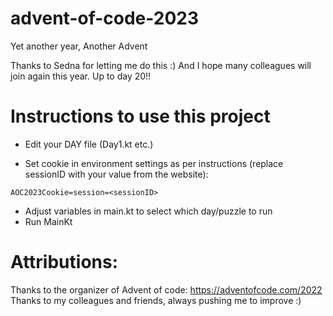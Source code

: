 # advent-of-code-2023
Yet another year, Another Advent

Thanks to Sedna for letting me do this :) And I hope many colleagues will join again this year.
Up to day 20!!

# Instructions to use this project
- Edit your DAY file (Day1.kt etc.)

- Set cookie in environment settings as per instructions (replace sessionID with your value from the website):
```
AOC2023Cookie=session=<sessionID>
```

- Adjust variables in main.kt to select which day/puzzle to run
- Run MainKt

# Attributions:
Thanks to the organizer of Advent of code: https://adventofcode.com/2022
Thanks to my colleagues and friends, always pushing me to improve :)
